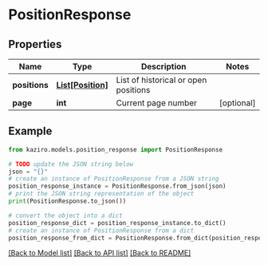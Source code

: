 # PositionResponse

## Properties

| Name          | Type                              | Description                          | Notes      |
| ------------- | --------------------------------- | ------------------------------------ | ---------- |
| **positions** | [**List[Position]**](Position.md) | List of historical or open positions |
| **page**      | **int**                           | Current page number                  | [optional] |

## Example

```python
from kaziro.models.position_response import PositionResponse

# TODO update the JSON string below
json = "{}"
# create an instance of PositionResponse from a JSON string
position_response_instance = PositionResponse.from_json(json)
# print the JSON string representation of the object
print(PositionResponse.to_json())

# convert the object into a dict
position_response_dict = position_response_instance.to_dict()
# create an instance of PositionResponse from a dict
position_response_from_dict = PositionResponse.from_dict(position_response_dict)
```

[[Back to Model list]](../README.md#documentation-for-models) [[Back to API list]](../README.md#documentation-for-api-endpoints) [[Back to README]](../README.md)
